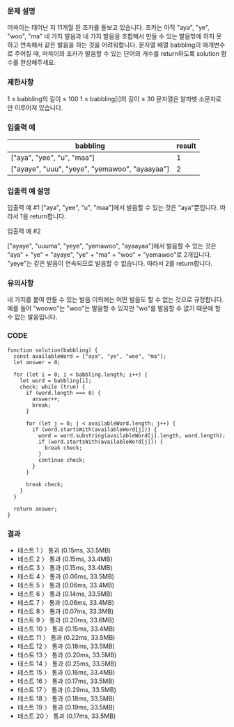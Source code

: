 ### 문제 설명

머쓱이는 태어난 지 11개월 된 조카를 돌보고 있습니다. 조카는 아직 "aya", "ye", "woo", "ma" 네 가지 발음과 네 가지 발음을 조합해서 만들 수 있는 발음밖에 하지 못하고 연속해서 같은 발음을 하는 것을 어려워합니다. 문자열 배열 babbling이 매개변수로 주어질 때, 머쓱이의 조카가 발음할 수 있는 단어의 개수를 return하도록 solution 함수를 완성해주세요.

### 제한사항

1 ≤ babbling의 길이 ≤ 100
1 ≤ babbling[i]의 길이 ≤ 30
문자열은 알파벳 소문자로만 이루어져 있습니다.

### 입출력 예

| babbling                                       | result |
| ---------------------------------------------- | ------ |
| ["aya", "yee", "u", "maa"]                     | 1      |
| ["ayaye", "uuu", "yeye", "yemawoo", "ayaayaa"] | 2      |

### 입출력 예 설명

입출력 예 #1
["aya", "yee", "u", "maa"]에서 발음할 수 있는 것은 "aya"뿐입니다. 따라서 1을 return합니다.

입출력 예 #2

["ayaye", "uuuma", "yeye", "yemawoo", "ayaayaa"]에서 발음할 수 있는 것은 "aya" + "ye" = "ayaye", "ye" + "ma" + "woo" = "yemawoo"로 2개입니다. "yeye"는 같은 발음이 연속되므로 발음할 수 없습니다. 따라서 2를 return합니다.

### 유의사항

네 가지를 붙여 만들 수 있는 발음 이외에는 어떤 발음도 할 수 없는 것으로 규정합니다. 예를 들어 "woowo"는 "woo"는 발음할 수 있지만 "wo"를 발음할 수 없기 때문에 할 수 없는 발음입니다.

### CODE

```
function solution(babbling) {
  const availableWord = ["aya", "ye", "woo", "ma"];
  let answer = 0;

  for (let i = 0; i < babbling.length; i++) {
    let word = babbling[i];
    check: while (true) {
      if (word.length === 0) {
        answer++;
        break;
      }

      for (let j = 0; j < availableWord.length; j++) {
        if (word.startsWith(availableWord[j])) {
          word = word.substring(availableWord[j].length, word.length);
          if (word.startsWith(availableWord[j])) {
            break check;
          }
          continue check;
        }
      }

      break check;
    }
  }

  return answer;
}

```

### 결과

- 테스트 1 〉 통과 (0.15ms, 33.5MB)
- 테스트 2 〉 통과 (0.15ms, 33.4MB)
- 테스트 3 〉 통과 (0.15ms, 33.4MB)
- 테스트 4 〉 통과 (0.06ms, 33.5MB)
- 테스트 5 〉 통과 (0.06ms, 33.4MB)
- 테스트 6 〉 통과 (0.14ms, 33.5MB)
- 테스트 7 〉 통과 (0.06ms, 33.4MB)
- 테스트 8 〉 통과 (0.07ms, 33.3MB)
- 테스트 9 〉 통과 (0.20ms, 33.6MB)
- 테스트 10 〉 통과 (0.15ms, 33.4MB)
- 테스트 11 〉 통과 (0.22ms, 33.5MB)
- 테스트 12 〉 통과 (0.18ms, 33.5MB)
- 테스트 13 〉 통과 (0.20ms, 33.5MB)
- 테스트 14 〉 통과 (0.25ms, 33.5MB)
- 테스트 15 〉 통과 (0.16ms, 33.4MB)
- 테스트 16 〉 통과 (0.17ms, 33.5MB)
- 테스트 17 〉 통과 (0.29ms, 33.5MB)
- 테스트 18 〉 통과 (0.18ms, 33.5MB)
- 테스트 19 〉 통과 (0.19ms, 33.5MB)
- 테스트 20 〉 통과 (0.17ms, 33.5MB)
